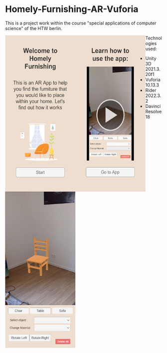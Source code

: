 # Homely-Furnishing-AR-Vuforia
 
This is a project work within the course "special applications of computer science" of the HTW berlin.

<img src="Assets/Media/screenshots/introscene.png" align="left" height="500" width="225" >
<img src="Assets/Media/screenshots/tutorialscene.png" align="left" height="500" width="225" >
<img src="Assets/Media/screenshots/mainscene.png" align="left" height="500" width="225" >

Technologies used:
- Unity 3D 2021.3.20f1
- Vuforia 10.13.3  
- Rider 2022.3.2
- Davinci Resolve 18
